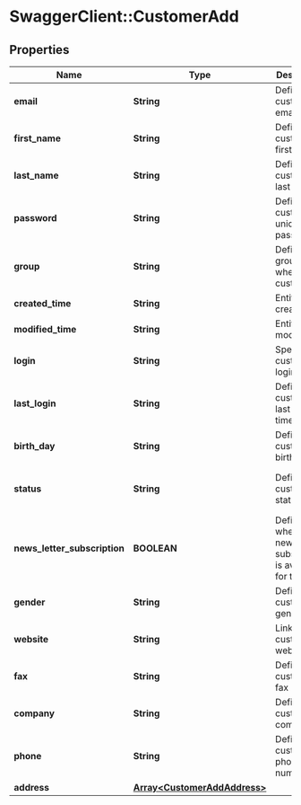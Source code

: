 # SwaggerClient::CustomerAdd

## Properties
Name | Type | Description | Notes
------------ | ------------- | ------------- | -------------
**email** | **String** | Defines customer&#39;s email | 
**first_name** | **String** | Defines customer&#39;s first name | 
**last_name** | **String** | Defines customer&#39;s last name | 
**password** | **String** | Defines customer&#39;s unique password | [optional] 
**group** | **String** | Defines the group where the customer | [optional] 
**created_time** | **String** | Entity&#39;s date creation | [optional] 
**modified_time** | **String** | Entity&#39;s date modification | [optional] 
**login** | **String** | Specifies customer&#39;s login name | [optional] 
**last_login** | **String** | Defines customer&#39;s last login time | [optional] 
**birth_day** | **String** | Defines customer&#39;s birthday | [optional] 
**status** | **String** | Defines customer&#39;s status | [optional] [default to &#39;enabled&#39;]
**news_letter_subscription** | **BOOLEAN** | Defines whether the newsletter subscription is available for the user | [optional] [default to false]
**gender** | **String** | Defines customer&#39;s gender | [optional] 
**website** | **String** | Link to customer website | [optional] 
**fax** | **String** | Defines customer&#39;s fax | [optional] 
**company** | **String** | Defines customer&#39;s company | [optional] 
**phone** | **String** | Defines customer&#39;s phone number | [optional] 
**address** | [**Array&lt;CustomerAddAddress&gt;**](CustomerAddAddress.md) |  | [optional] 


